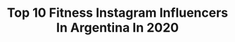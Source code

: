 ---
title: Top 10 Fitness Instagram Influencers In Argentina In 2020
description: >-
  Find top fitness Instagram influencers in Argentina in 2020. Most popular hashtags: #fitness #sorteo #instagood.
platform: Instagram
hits: 223
text_top: See the best Instagram profiles on inBeat.
text_bottom: Our platform aggregates 223 Instagram influencers like this in Argentina for you to connect with.
profiles:
  - username: "andre_kerner_"
    fullname: >-
      Andre 🏃‍♀️🦋
    bio: >-
      𝕊𝕚 𝕡𝕦𝕖𝕕𝕖𝕤 𝕊𝕆Ñ𝔸ℝ𝕃𝕆 𝕡𝕦𝕖𝕕𝕖𝕤 ℍ𝔸ℂ𝔼ℝ𝕃𝕆 🏃‍♀️#maratonista 42k PB 3.47 🔒 ⛰#trailrunning 💪#fitness 👊 #motivation 🏠 @kerner_propiedades 💋 @per.skinbeauty
    location: "Argentina"
    followers: 6759
    engagement: 1056
    commentsToLikes: 0.146197
    id: ck6tsqy756bzs0j71pk6xu3nn
    verified: false
    hashtags: "#mujerespower, #instarunnersarg, #asicsfrontrunner, #runninggirl"
  - username: "axelneriok"
    fullname: >-
      BEBUSKI
    bio: >-
      Modelo | Actor | Conductor de Tv - Radio | Fitness 📺 L a V, 10 hs @tulimitesosvos por @canalnetar 🎉
    location: "Argentina"
    followers: 99520
    engagement: 232
    commentsToLikes: 0.055162
    id: ck5q1i9t3b45k0i11690e2o23
    verified: true
    hashtags: "#polaroideyewear, #sorteo, #viernes, #parana"
  - username: "lolanoe.x"
    fullname: >-
      lola 🌹🌹
    bio: >-
      19☀️ Crossfit. 1st Fittest Teen in Argentina '18 🇦🇷 @amrap_cf @full.fitness.ok @bluedemonar
    location: "Argentina"
    followers: 14456
    engagement: 1199
    commentsToLikes: 0.014360
    id: ck8sz3wfan2lo0j78013kt74c
    verified: false
    hashtags: ""
  - username: "sashunidos"
    fullname: >-
      SASHA NIEVAS
    bio: >-
      22 años 5 años Selección Argentina🇦🇷 Youth Olympic Medalist SASH FITNESS PROGRAM 📩 Indumentaria SASH 📍
    location: "Argentina"
    followers: 27086
    engagement: 1079
    commentsToLikes: 0.010530
    id: ck14iu82eh71r0i197rq9ccj2
    verified: false
    hashtags: "#happyolympicday, #monsterenergyar, #womansupportingwomen"
  - username: "kekorosen"
    fullname: >-
      Keko Rosenblum
    bio: >-
      👉 @tuvegankit 👉🏻 Profesor de Yoga🕉️ 👉🏽 Vegan Fitness 🌱💪 👉🏿 Activista por los animales🐔🐷🐄 👉🏿 Analista de sistemas/Lic en Marketing / MBA 🤓
    location: "Argentina"
    followers: 10634
    engagement: 847
    commentsToLikes: 0.037448
    id: ck5pwnlrwnop00i11ovj5ip8o
    verified: false
    hashtags: "#elmundodespierta, #govegan, #haceteveganx, #wakeupworld"
  - username: "ginisantilli"
    fullname: >-
      Gιиι Dαиιєℓα Sαитιℓℓι💕
    bio: >-
      🅜🅐🅢 🅕🅤🅔🅡🅣🅔 💕๓ī ⅴīDค єN ғ๏ҭ๏ร 👑Reina del Turismo 2015 📌#luckystories Sorteos 📌Pasión por el Fitness 📌Chica Mendocina 🌞🍷 💫єใ ใí๓īҭє єร єl ςīєใ๏💫
    location: "Argentina"
    followers: 20616
    engagement: 488
    commentsToLikes: 0.208937
    id: ckapcl1rx49cj0i78s6ann7f0
    verified: false
    hashtags: "#stronger, #dakiti, #summer, #sexy"
  - username: "catacohan"
    fullname: >-
      Cata Cohan
    bio: >-
      𝙋𝙧𝙤𝙜𝙧𝙖𝙢𝙖 𝙝𝙤𝙡𝙞́𝙨𝙩𝙞𝙘𝙤 𝙙𝙚 𝙚𝙣𝙩𝙧𝙚𝙣𝙖𝙢𝙞𝙚𝙣𝙩𝙤 💫 Owner @thehealthywaybycata 𝙋𝙚𝙧𝙨𝙤𝙣𝙖𝙡𝙞𝙯𝙚𝙙 𝙩𝙧𝙖𝙞𝙣𝙞𝙣𝙜 𝙥𝙧𝙤𝙜𝙧𝙖𝙢 💪🏼 Fitness instructor. Emprendedora. 👇🏼INFORMACIÓN‼️
    location: "Argentina"
    followers: 52039
    engagement: 578
    commentsToLikes: 0.016697
    id: ck6tlqvaj6h410j71oz5recb9
    verified: false
    hashtags: "#sorteo, #eventothw, #fitmotivation, #fitness"
  - username: "romiortegaa"
    fullname: >-
      Romi 🐚
    bio: >-
      📸Modelo _ Mom - Fitness
    location: "Argentina"
    followers: 131060
    engagement: 363
    commentsToLikes: 0.015338
    id: ck6tkvoos5hvu0j71n5571f8w
    verified: false
    hashtags: "#novababe, #depilaciondefinitivalaser, #depilacionlaser, #mediostarnext"
  - username: "javitolop"
    fullname: >-
      🇦🇷 Javier Lopez 🇦🇷
    bio: >-
      📍Living in Buenos Aires, Argentina 💈Professional Barber & Hairdresser @javierlopezhairstyle 🔮 Dreamer 🏋🏻‍♂️ Fitness Lover
    location: "Argentina"
    followers: 13637
    engagement: 885
    commentsToLikes: 0.019909
    id: ckap0i04vqdiv0i78451bqcqk
    verified: false
    hashtags: "#tbt, #verano2019, #mallorca, #yomequedoencasa"
  - username: "veronica_vieyra"
    fullname: >-
      Verito Vieyra
    bio: >-
      Comunicadora - Instructora de Fitness @suplementosverdi Consejos de Seducción-LIVE Cordobesa 🇦🇷💘🇨🇱 Trabajando siempre en mi mejor versión
    location: "Argentina"
    followers: 75739
    engagement: 176
    commentsToLikes: 0.032370
    id: ck0u1exuiwlq20i19o8iamidb
    verified: false
    hashtags: "#tbt, #mates, #covid"
---